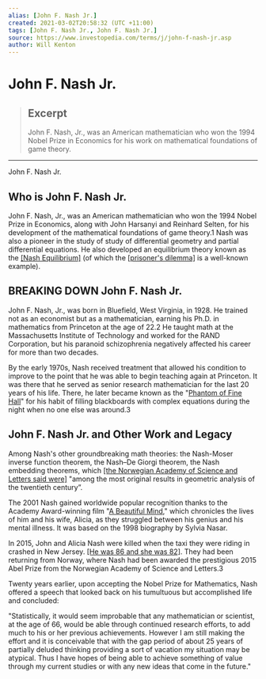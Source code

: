 ```yaml
---
alias: [John F. Nash Jr.]
created: 2021-03-02T20:58:32 (UTC +11:00)
tags: [John F. Nash Jr., John F. Nash Jr.]
source: https://www.investopedia.com/terms/j/john-f-nash-jr.asp
author: Will Kenton
---
```


# John F. Nash Jr.

> ## Excerpt
> John F. Nash, Jr., was an American mathematician who won the 1994 Nobel Prize in Economics for his work on mathematical foundations of game theory.

---

John F. Nash Jr.
## Who is John F. Nash Jr.

John F. Nash, Jr., was an American mathematician who won the 1994 Nobel Prize in Economics, along with John Harsanyi and Reinhard Selten, for his development of the mathematical foundations of game theory.1 Nash was also a pioneer in the study of study of differential geometry and partial differential equations. He also developed an equilibrium theory known as the [[Nash Equilibrium]](https://www.investopedia.com/terms/n/nash-equilibrium.asp) (of which the [[prisoner's dilemma]](https://www.investopedia.com/terms/p/prisoners-dilemma.asp) is a well-known example).

## BREAKING DOWN John F. Nash Jr.

John F. Nash, Jr., was born in Bluefield, West Virginia, in 1928. He trained not as an economist but as a mathematician, earning his Ph.D. in mathematics from Princeton at the age of 22.2 He taught math at the Massachusetts Institute of Technology and worked for the RAND Corporation, but his paranoid schizophrenia negatively affected his career for more than two decades.

By the early 1970s, Nash received treatment that allowed his condition to improve to the point that he was able to begin teaching again at Princeton. It was there that he served as senior research mathematician for the last 20 years of his life. There, he later became known as the "[Phantom of Fine Hall](http://www.dailyprincetonian.com/article/2010/12/nash-gs-50-the-phantom-of-fine-hall/)" for his habit of filling blackboards with complex equations during the night when no one else was around.3

## John F. Nash Jr. and Other Work and Legacy

Among Nash's other groundbreaking math theories: the Nash-Moser inverse function theorem, the Nash–De Giorgi theorem, the Nash embedding theorems, which [[the Norwegian Academy of Science and Letters said were]](https://www.britannica.com/failedlogin) "among the most original results in geometric analysis of the twentieth century”.

The 2001 Nash gained worldwide popular recognition thanks to the Academy Award-winning film "[A Beautiful Mind](https://www.imdb.com/title/tt0268978/)," which chronicles the lives of him and his wife, Alicia, as they struggled between his genius and his mental illness. It was based on the 1998 biography by Sylvia Nasar.

In 2015, John and Alicia Nash were killed when the taxi they were riding in crashed in New Jersey. [[He was 86 and she was 82]](https://www.princeton.edu/news/2015/05/27/tragic-meaningful-life-legendary-princeton-mathematician-john-nash-dies). They had been returning from Norway, where Nash had been awarded the prestigious 2015 Abel Prize from the Norwegian Academy of Science and Letters.3

Twenty years earlier, upon accepting the Nobel Prize for Mathematics, Nash offered a speech that looked back on his tumultuous but accomplished life and concluded:

"Statistically, it would seem improbable that any mathematician or scientist, at the age of 66, would be able through continued research efforts, to add much to his or her previous achievements. However I am still making the effort and it is conceivable that with the gap period of about 25 years of partially deluded thinking providing a sort of vacation my situation may be atypical. Thus I have hopes of being able to achieve something of value through my current studies or with any new ideas that come in the future."
